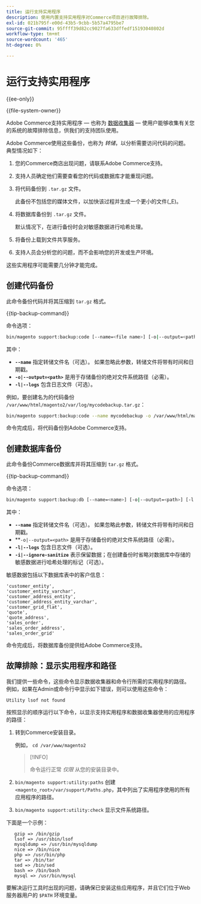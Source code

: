 ```yaml
---
title: 运行支持实用程序
description: 使用内置支持实用程序对Commerce项目进行故障排除。
exl-id: 021b795f-e00d-43b5-9cbb-5b57a4795be7
source-git-commit: 95ffff39d82cc9027fa633dffedf15193040802d
workflow-type: tm+mt
source-wordcount: '465'
ht-degree: 0%

---
```


# 运行支持实用程序

{{ee-only}}

{{file-system-owner}}

Adobe Commerce支持实用程序 — 也称为 [数据收集器](https://docs.magento.com/user-guide/system/support-data-collector.html) — 使用户能够收集有关您的系统的故障排除信息，供我们的支持团队使用。

Adobe Commerce使用这些备份，也称为 _转储_，以分析需要访问代码的问题。 典型情况如下：

1. 您的Commerce商店出现问题，请联系Adobe Commerce支持。
1. 支持人员确定他们需要查看您的代码或数据库才能重现问题。
1. 将代码备份到 `.tar.gz` 文件。

   此备份不包括您的媒体文件，以加快该过程并生成一个更小的文件(_E)。

1. 将数据库备份到 `.tar.gz` 文件。

   默认情况下，在进行备份时会对敏感数据进行哈希处理。

1. 将备份上载到文件共享服务。
1. 支持人员会分析您的问题，而不会影响您的开发或生产环境。

这些实用程序可能需要几分钟才能完成。

## 创建代码备份

此命令备份代码并将其压缩到 `tar.gz` 格式。

{{tip-backup-command}}

命令选项：

```bash
bin/magento support:backup:code [--name=<file name>] [-o|--output=<path>] [-l|--logs]
```

其中：

- **`--name`** 指定转储文件名（可选）。 如果忽略此参数，转储文件将带有时间和日期戳。
- **`-o|--output=<path>`** 是用于存储备份的绝对文件系统路径（必需）。
- **`-l|--logs`** 包含日志文件（可选）。

例如，要创建名为的代码备份 `/var/www/html/magento2/var/log/mycodebackup.tar.gz`：

```bash
bin/magento support:backup:code --name mycodebackup -o /var/www/html/magento2/var/log
```

命令完成后，将代码备份到Adobe Commerce支持。

## 创建数据库备份

此命令备份Commerce数据库并将其压缩到 `tar.gz` 格式。

{{tip-backup-command}}

命令选项：

```bash
bin/magento support:backup:db [--name=<name>] [-o|--output=<path>] [-l|--logs] [-i|--ignore-sanitize]
```

其中：

- **`--name`** 指定转储文件名（可选）。 如果忽略此参数，转储文件将带有时间和日期戳。
- **`-o|--output=<path>` 是用于存储备份的绝对文件系统路径（必需）。
- **`-l|--logs`** 包含日志文件（可选）。
- **`-i|--ignore-sanitize`** 表示保留数据；在创建备份时省略对数据库中存储的敏感数据进行哈希处理的标记（可选）。

敏感数据包括以下数据库表中的客户信息：

```terminal
'customer_entity',
'customer_entity_varchar',
'customer_address_entity',
'customer_address_entity_varchar',
'customer_grid_flat',
'quote',
'quote_address',
'sales_order',
'sales_order_address',
'sales_order_grid'
```

命令完成后，将数据库备份提供给Adobe Commerce支持。

## 故障排除：显示实用程序和路径

我们提供一些命令，这些命令显示数据收集器和命令行所需的实用程序的路径。 例如，如果在Admin或命令行中显示如下错误，则可以使用这些命令：

```terminal
Utility lsof not found
```

按照显示的顺序运行以下命令，以显示支持实用程序和数据收集器使用的应用程序的路径：

1. 转到Commerce安装目录。

   例如， `cd /var/www/magento2`

   >[!INFO]
   >
   >命令运行正常 _仅限_ 从您的安装目录中。

1. `bin/magento support:utility:paths` 创建 `<magento_root>/var/support/Paths.php`，其中列出了实用程序使用的所有应用程序的路径。
1. `bin/magento support:utility:check` 显示文件系统路径。

下面是一个示例：

```terminal
   gzip => /bin/gzip
   lsof => /usr/sbin/lsof
   mysqldump => /usr/bin/mysqldump
   nice => /bin/nice
   php => /usr/bin/php
   tar => /bin/tar
   sed => /bin/sed
   bash => /bin/bash
   mysql => /usr/bin/mysql
```

要解决运行工具时出现的问题，请确保已安装这些应用程序，并且它们位于Web服务器用户的 `$PATH` 环境变量。
